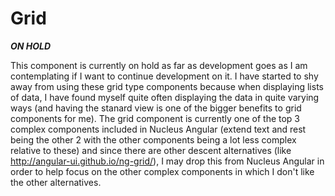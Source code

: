 # Grid

***ON HOLD***

This component is currently on hold as far as development goes as I am contemplating if I want to continue development on it.  I have started to shy away from using these grid type components because when displaying lists of data, I have found myself quite often displaying the data in quite varying ways (and having the stanard view is one of the bigger benefits to grid components for me).  The grid component is currently one of the top 3 complex components included in Nucleus Angular (extend text and rest being the other 2 with the other components being a lot less complex relative to these) and since there are other descent alternatives (like http://angular-ui.github.io/ng-grid/), I may drop this from Nucleus Angular in order to help focus on the other complex components in which I don't like the other alternatives.
